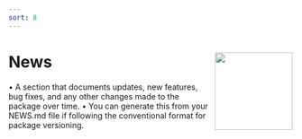 ```yaml
---
sort: 8
---
```


# News <img src="assets/images/dfqr_hex.png?raw=true" align="right" height="138" />

•	A section that documents updates, new features, bug fixes, and any other changes made to the package over time.
	•	You can generate this from your NEWS.md file if following the conventional format for package versioning.
